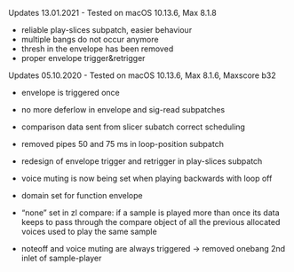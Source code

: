 Updates 13.01.2021 - Tested on macOS 10.13.6, Max 8.1.8

- reliable play-slices subpatch, easier behaviour
- multiple bangs do not occur anymore
- thresh in the envelope has been removed
- proper envelope trigger&retrigger

Updates 05.10.2020 - Tested on macOS 10.13.6, Max 8.1.6, Maxscore b32

- envelope is triggered once
- no more deferlow in envelope and sig-read subpatches
- comparison data sent from slicer subatch correct scheduling

- removed pipes 50 and 75 ms in loop-position subpatch
- redesign of envelope trigger and retrigger in play-slices subpatch
- voice muting is now being set when playing backwards with loop off

- domain set for function envelope
- “none” set in zl compare: if a sample is played more than once its data keeps to pass through the compare object of all the previous allocated voices used to play the same sample

- noteoff and voice muting are always triggered -> removed onebang 2nd inlet of sample-player